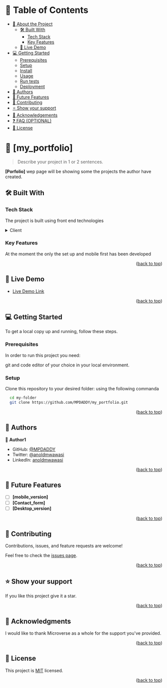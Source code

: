 <a name="readme-top"></a>

<!-- TABLE OF CONTENTS -->

# 📗 Table of Contents

- [📖 About the Project](#about-project)
  - [🛠 Built With](#built-with)
    - [Tech Stack](#tech-stack)
    - [Key Features](#key-features)
  - [🚀 Live Demo](#live-demo)
- [💻 Getting Started](#getting-started)
  - [Prerequisites](#prerequisites)
  - [Setup](#setup)
  - [Install](#install)
  - [Usage](#usage)
  - [Run tests](#run-tests)
  - [Deployment](#deployment)
- [👥 Authors](#authors)
- [🔭 Future Features](#future-features)
- [🤝 Contributing](#contributing)
- [⭐️ Show your support](#support)
- [🙏 Acknowledgements](#acknowledgements)
- [❓ FAQ (OPTIONAL)](#faq)
- [📝 License](#license)

<!-- PROJECT DESCRIPTION -->

# 📖 [my_portfolio] <a name="about-project"></a>

> Describe your project in 1 or 2 sentences.

**[Porfolio]**  wep page  will be showing some the projects the author have created.

## 🛠 Built With <a name="built-with"></a>

### Tech Stack <a name="tech-stack"></a>
The project is built using front end technologies
<details>
  <summary>Client</summary>
  <ul>
    <li><a href="https://www.w3schools.com/html/default.asp">HTML</a></li>
    <li><a href="https://www.w3schools.com/css/default.asp">CSS</a></li>
  </ul>
</details>

<!-- Features -->

### Key Features <a name="key-features"></a>
At the moment the only the set up and mobile first has been developed

<p align="right">(<a href="#readme-top">back to top</a>)</p>

<!-- LIVE DEMO -->

## 🚀 Live Demo <a name="live-demo"></a>

- [Live Demo Link](https://mpdaddy.github.io/my_portfolio/)

<p align="right">(<a href="#readme-top">back to top</a>)</p>

<!-- GETTING STARTED -->

## 💻 Getting Started <a name="getting-started"></a>
To get a local copy up and running, follow these steps.

### Prerequisites

In order to run this project you need:

git and code editor of your choice in your  local environment.


### Setup

Clone this repository to your desired folder:
using the following commanda


```sh
  cd my-folder
  git clone https://github.com/MPDADDY/my_portfolio.git
```

<p align="right">(<a href="#readme-top">back to top</a>)</p>

<!-- AUTHORS -->

## 👥 Authors <a name="authors"></a>

👤 **Author1**

- GitHub: [@MPDADDY](https://github.com/MPDADDY)
- Twitter: [@anoldmwawasi](https://twitter.com/anold_mwawasi)
- LinkedIn: [anoldmwawasi](https://www.linkedin.com/in/anold-mwawasi/)

<p align="right">(<a href="#readme-top">back to top</a>)</p>

<!-- FUTURE FEATURES -->

## 🔭 Future Features <a name="future-features"></a>

- [ ] **[mobile_version]**
- [ ] **[Contact_form]**
- [ ] **[Desktop_version]**

<p align="right">(<a href="#readme-top">back to top</a>)</p>

<!-- CONTRIBUTING -->

## 🤝 Contributing <a name="contributing"></a>

Contributions, issues, and feature requests are welcome!

Feel free to check the [issues page](../../issues/).

<p align="right">(<a href="#readme-top">back to top</a>)</p>

<!-- SUPPORT -->

## ⭐️ Show your support <a name="support"></a>
If you like this project give it a star.

<p align="right">(<a href="#readme-top">back to top</a>)</p>

<!-- ACKNOWLEDGEMENTS -->

## 🙏 Acknowledgments <a name="acknowledgements"></a>

I would like to thank Microverse as a whole for the support you've provided.

<p align="right">(<a href="#readme-top">back to top</a>)</p>

<!-- LICENSE -->

## 📝 License <a name="LICENCE"></a>

This project is [MIT](./LICENSE) licensed.

<p align="right">(<a href="#readme-top">back to top</a>)</p>
